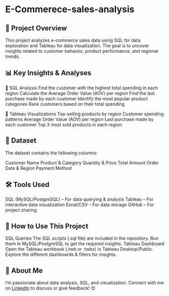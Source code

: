 # E-Commerece-sales-analysis

## 📌 Project Overview
This project analyzes e-commerce sales data using SQL for data exploration and Tableau for data visualization. The goal is to uncover insights related to customer behavior, product performance, and regional trends.

## 📊 Key Insights & Analyses

🔹 SQL Analysis
Find the customer with the highest total spending in each region
Calculate the Average Order Value (AOV) per region
Find the last purchase made by each customer
Identify the most popular product categories
Rank customers based on their total spending

🔹 Tableau Visualizations
Top-selling products by region
Customer spending patterns
Average Order Value (AOV) per region
Last purchase made by each customer
Top 3 most sold products in each region

## 📂 Dataset
The dataset contains the following columns:

Customer Name
Product & Category
Quantity & Price
Total Amount
Order Date & Region
Payment Method

## 🛠 Tools Used
SQL (MySQL/PostgreSQL) – For data querying & analysis
Tableau – For interactive data visualization
Excel/CSV – For data storage
GitHub – For project sharing

## 🚀 How to Use This Project
SQL Queries
The SQL scripts (.sql file) are included in the repository.
Run them in MySQL/PostgreSQL to get the required insights.
Tableau Dashboard
Open the Tableau workbook (.twb or .twbx) in Tableau Desktop/Public.
Explore the different dashboards & filters for insights.

## 📢 About Me
I’m passionate about data analysis, SQL, and visualization. Connect with me on [LinkedIn](www.linkedin.com/in/ayush-rawat-a37b25300) to discuss or give feedback! 😊
